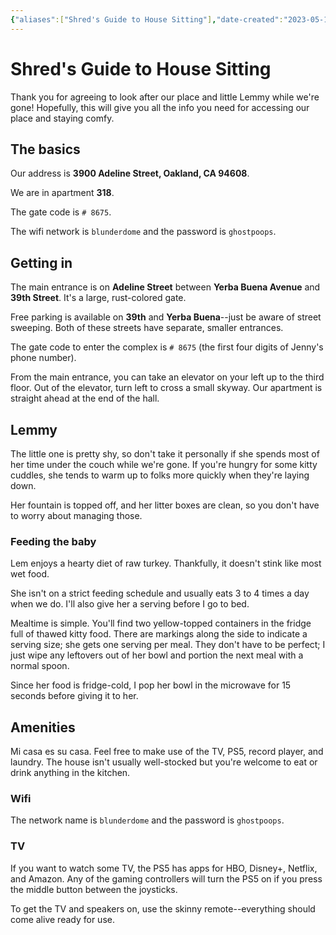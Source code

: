 ```yaml
---
{"aliases":["Shred's Guide to House Sitting"],"date-created":"2023-05-11T20:17","date-modified":"2023-05-11T22:53","dg-hide":true,"dg-hide-in-graph":true,"dg-permalink":"house-sitting","dg-publish":true,"tags":["life"],"title":"Shred's Guide to House Sitting","permalink":"/house-sitting/","hide":true,"hideInGraph":true,"dgPassFrontmatter":true}
---
```



# Shred's Guide to House Sitting

Thank you for agreeing to look after our place and little Lemmy while we're gone! Hopefully, this will give you all the info you need for accessing our place and staying comfy.

## The basics

Our address is **3900 Adeline Street, Oakland, CA 94608**.

We are in apartment **318**.

The gate code is `# 8675`.

The wifi network is `blunderdome` and the password is `ghostpoops`.

## Getting in 

The main entrance is on **Adeline Street** between **Yerba Buena Avenue** and **39th Street**. It's a large, rust-colored gate.

Free parking is available on **39th** and **Yerba Buena**--just be aware of street sweeping. Both of these streets have separate, smaller entrances.

The gate code to enter the complex is `# 8675` (the first four digits of Jenny's phone number).

From the main entrance, you can take an elevator on your left up to the third floor. Out of the elevator, turn left to cross a small skyway. Our apartment is straight ahead at the end of the hall.

## Lemmy

The little one is pretty shy, so don't take it personally if she spends most of her time under the couch while we're gone. If you're hungry for some kitty cuddles, she tends to warm up to folks more quickly when they're laying down.

Her fountain is topped off, and her litter boxes are clean, so you don't have to worry about managing those.

### Feeding the baby

Lem enjoys a hearty diet of raw turkey. Thankfully, it doesn't stink like most wet food.

She isn't on a strict feeding schedule and usually eats 3 to 4 times a day when we do. I'll also give her a serving before I go to bed.

Mealtime is simple. You'll find two yellow-topped containers in the fridge full of thawed kitty food. There are markings along the side to indicate a serving size; she gets one serving per meal. They don't have to be perfect; I just wipe any leftovers out of her bowl and portion the next meal with a normal spoon.

Since her food is fridge-cold, I pop her bowl in the microwave for 15 seconds before giving it to her.

## Amenities

Mi casa es su casa. Feel free to make use of the TV, PS5, record player, and laundry. The house isn't usually well-stocked but you're welcome to eat or drink anything in the kitchen.

### Wifi

The network name is `blunderdome` and the password is `ghostpoops`.

### TV

If you want to watch some TV, the PS5 has apps for HBO, Disney+, Netflix, and Amazon. Any of the gaming controllers will turn the PS5 on if you press the middle button between the joysticks.

To get the TV and speakers on, use the skinny remote--everything should come alive ready for use.
